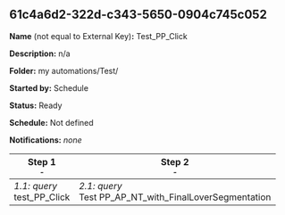 ## 61c4a6d2-322d-c343-5650-0904c745c052

**Name** (not equal to External Key)**:** Test_PP_Click

**Description:** n/a

**Folder:** my automations/Test/

**Started by:** Schedule

**Status:** Ready

**Schedule:** Not defined

**Notifications:** _none_


| Step 1<br>_<small>-</small>_ | Step 2<br>_<small>-</small>_ |
| --- | --- |
| _1.1: query_<br>test_PP_Click | _2.1: query_<br>Test PP_AP_NT_with_FinalLoverSegmentation |
